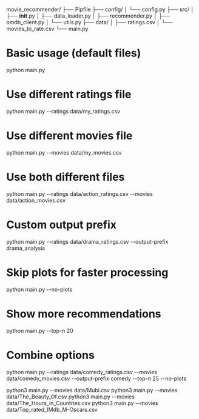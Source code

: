 movie_recommender/
├── Pipfile
├── config/
│   └── config.py
├── src/
│   ├── __init__.py
│   ├── data_loader.py
│   ├── recommender.py
│   ├── omdb_client.py
│   └── utils.py
├── data/
│   ├── ratings.csv
│   └── movies_to_rate.csv
└── main.py


# Basic usage (default files)
python main.py

# Use different ratings file
python main.py --ratings data/my_ratings.csv

# Use different movies file
python main.py --movies data/my_movies.csv

# Use both different files
python main.py --ratings data/action_ratings.csv --movies data/action_movies.csv

# Custom output prefix
python main.py --ratings data/drama_ratings.csv --output-prefix drama_analysis

# Skip plots for faster processing
python main.py --no-plots

# Show more recommendations
python main.py --top-n 20

# Combine options
python main.py --ratings data/comedy_ratings.csv --movies data/comedy_movies.csv --output-prefix comedy --top-n 25 --no-plots


python3 main.py --movies data/Mubi.csv
python3 main.py --movies data/The_Beauty_Of.csv
python3 main.py --movies data/The_Hours_in_Countries.csv
python3 main.py --movies data/Top_rated_IMdb_M-Oscars.csv
